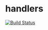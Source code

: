 # handlers

[![Build Status](https://travis-ci.org/atomisthqa/handlers.svg?branch=master)](https://travis-ci.org/atomisthqa/handlers)

 

 
